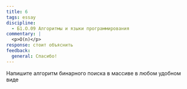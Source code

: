 ```yaml
---
title: 6
tags: essay
discipline:
  - Б1.О.09 Алгоритмы и языки программирования
commentary: |
  <p>O(n)</p>
response: стоит объяснить
feedback:
  general: Cпасибо!
---
```


Напишите алгоритм бинарного поиска в массиве в любом удобном виде